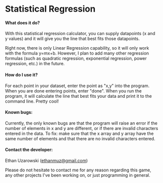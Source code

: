 # Statistical Regression

#### What does it do?

With this statistical regression calculator, you can supply datapoints (x and y values) and it will give you the line that best fits those datapoints.

Right now, there is only Linear Regression capability, so it will only work with the formula y=mx+b. However, I plan to add many other regression formulas (such as quadratic regression, exponential regression, power regression, etc.) in the future.

#### How do I use it?

For each point in your dataset, enter the point as "x,y" into the program. When you are done entering points, enter "done". When you run the program, it will calculate the line that best fits your data and print it to the command line. Pretty cool!

#### Known bugs:

Currently, the only known bugs are that the program will raise an error if the number of elements in x and y are different, or if there are invalid characters entered in the data. To fix: make sure that the x array and y array have the same number of elements and that there are no invalid characters entered.

#### Contact the developer:

Ethan Uzarowski (ethanmuz@gmail.com)

Please do not hesitate to contact me for any reason regarding this game, any other projects I've been working on, or just programming in general.

